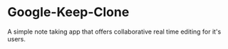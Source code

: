 # Google-Keep-Clone
A simple note taking app that offers collaborative real time editing for it's users. 
